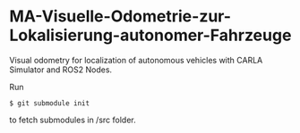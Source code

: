 # MA-Visuelle-Odometrie-zur-Lokalisierung-autonomer-Fahrzeuge

Visual odometry for localization of autonomous vehicles with CARLA Simulator and ROS2 Nodes. 

Run 

```
$ git submodule init
```

to fetch submodules in /src folder.
